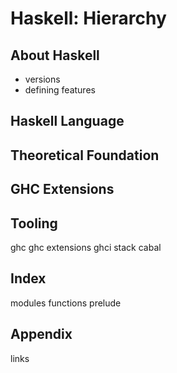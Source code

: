 # Haskell: Hierarchy


## About Haskell
- versions
- defining features

## Haskell Language



## Theoretical Foundation


## GHC Extensions



## Tooling
ghc
ghc extensions
ghci
stack
cabal

## Index
modules
functions
prelude

## Appendix
links
